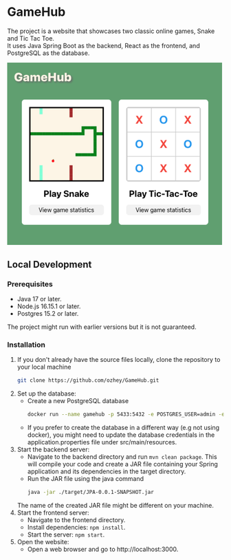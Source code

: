 # GameHub
The project is a website that showcases two classic online games, Snake and Tic Tac Toe.  
It uses Java Spring Boot as the backend, React as the frontend, and PostgreSQL as the database.

<img src="./img/App.png" alt="Snake" width="500"/>

## Local Development

### Prerequisites

* Java 17 or later.  
* Node.js 16.15.1 or later.  
* Postgres 15.2 or later.  

The project might run with earlier versions but it is not guaranteed.

### Installation

1. If you don't already have the source files locally, clone the repository to your local machine  
    ```sh
    git clone https://github.com/ozhey/GameHub.git
    ```
2. Set up the database:  
    * Create a new PostgreSQL database  
      ```sh
      docker run --name gamehub -p 5433:5432 -e POSTGRES_USER=admin -e POSTGRES_PASSWORD=admin -e POSTGRES_DB=gamehub -d postgres
      ```
    * If you prefer to create the database in a different way (e.g not using docker), you might need to update the database credentials in the application.properties file under src/main/resources.  
3. Start the backend server:  
    * Navigate to the backend directory and run `mvn clean package`. This will compile your code and create a JAR file containing your Spring application and its dependencies in the target directory.
    * Run the JAR file using the java command  
      ```sh
      java -jar ./target/JPA-0.0.1-SNAPSHOT.jar
      ```  
    The name of the created JAR file might be different on your machine.
4. Start the frontend server:
    * Navigate to the frontend directory.
    * Install dependencies: `npm install`.
    * Start the server: `npm start`.
5. Open the website:
    * Open a web browser and go to http://localhost:3000.


